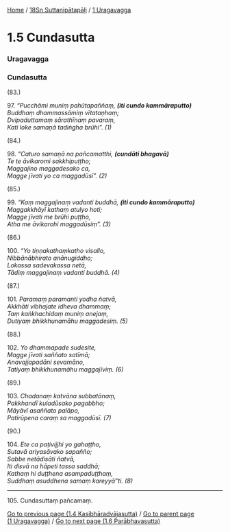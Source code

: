 
[Home](/) / [18Sn Suttanipātapāḷi](/tipitaka/18Sn.md) / [1 Uragavagga](/tipitaka/18Sn/1.md)

# 1.5 Cundasutta

### Uragavagga

### Cundasutta

(83.)

97\. _“Pucchāmi muniṃ pahūtapaññaṃ, __(iti cundo kammāraputto)___  
_Buddhaṃ dhammassāmiṃ vītataṇhaṃ;_  
_Dvipaduttamaṃ sārathīnaṃ pavaraṃ,_  
_Kati loke samaṇā tadiṅgha brūhi”. (1)_  


(84.)

98\. _“Caturo samaṇā na pañcamatthi, __(cundāti bhagavā)___  
_Te te āvikaromi sakkhipuṭṭho;_  
_Maggajino maggadesako ca,_  
_Magge jīvati yo ca maggadūsī”. (2)_  


(85.)

99\. _“Kaṃ maggajinaṃ vadanti buddhā, __(iti cundo kammāraputto)___  
_Maggakkhāyī kathaṃ atulyo hoti;_  
_Magge jīvati me brūhi puṭṭho,_  
_Atha me āvikarohi maggadūsiṃ”. (3)_  


(86.)

100\. _“Yo tiṇṇakathaṃkatho visallo,_  
_Nibbānābhirato anānugiddho;_  
_Lokassa sadevakassa netā,_  
_Tādiṃ maggajinaṃ vadanti buddhā. (4)_  


(87.)

101\. _Paramaṃ paramanti yodha ñatvā,_  
_Akkhāti vibhajate idheva dhammaṃ;_  
_Taṃ kaṅkhachidaṃ muniṃ anejaṃ,_  
_Dutiyaṃ bhikkhunamāhu maggadesiṃ. (5)_  


(88.)

102\. _Yo dhammapade sudesite,_  
_Magge jīvati saññato satīmā;_  
_Anavajjapadāni sevamāno,_  
_Tatiyaṃ bhikkhunamāhu maggajīviṃ. (6)_  


(89.)

103\. _Chadanaṃ katvāna subbatānaṃ,_  
_Pakkhandī kuladūsako pagabbho;_  
_Māyāvī asaññato palāpo,_  
_Patirūpena caraṃ sa maggadūsī. (7)_  


(90.)

104\. _Ete ca paṭivijjhi yo gahaṭṭho,_  
_Sutavā ariyasāvako sapañño;_  
_Sabbe netādisāti ñatvā,_  
_Iti disvā na hāpeti tassa saddhā;_  
_Kathaṃ hi duṭṭhena asampaduṭṭhaṃ,_  
_Suddhaṃ asuddhena samaṃ kareyyā”ti. (8)_  


---

105\. Cundasuttaṃ pañcamaṃ.



[Go to previous page (1.4 Kasibhāradvājasutta)](/tipitaka/18Sn/1/1.4.md) / [Go to parent page (1 Uragavagga)](/tipitaka/18Sn/1.md) / [Go to next page (1.6 Parābhavasutta)](/tipitaka/18Sn/1/1.6.md)


